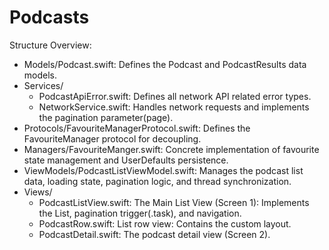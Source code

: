 # Podcasts

Structure Overview:

- Models/Podcast.swift: Defines the Podcast and PodcastResults data models.
- Services/
   - PodcastApiError.swift: Defines all network API related error types.
   - NetworkService.swift: Handles network requests and implements the pagination parameter(page).
- Protocols/FavouriteManagerProtocol.swift: Defines the FavouriteManager protocol for decoupling.
- Managers/FavouriteManger.swift: Concrete implementation of favourite state management and UserDefaults persistence.
- ViewModels/PodcastListViewModel.swift: Manages the podcast list data, loading state, pagination logic, and thread synchronization.
- Views/
   - PodcastListView.swift: The Main List View (Screen 1): Implements the List, pagination trigger(.task), and navigation.
   - PodcastRow.swift: List row view: Contains the custom layout.
   - PodcastDetail.swift: The podcast detail view (Screen 2).

